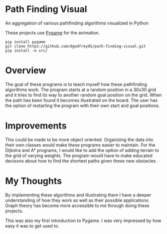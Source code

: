 # Path Finding Visual
An aggregation of various pathfinding algorithms visualized in Python

These projects use [Pygame](https://web.archive.org/web/20220223214213/https://www.pygame.org/docs/) for the animation. 

    pip install pygame
    git clone https://github.com/dgodfrey95/path-finding-visual.git
    pip install -e src/
    
# Overview

The goal of these programs is to teach myself how these pathfinding algorithms work. The program starts at a random position in a 30x30 grid and it tries to find its way to another random goal position on the grid. When the path has been found it becomes illustrated on the board. The user has the option of restarting the program with their own start and goal positions.
    
# Improvements

This could be made to be more object oriented. Organizing the data into their own classes would make these programs easier to maintain. For the Dijkstra and A* programs, I would like to add the option of adding terrain to the grid of varying weights. The program would have to make educated decisons about how to find the shortest paths given these new obstacles.

# My Thoughts

By implementing these algorithms and illustrating them I have a deeper understanding of how they work as well as their possible applications. Graph theory has become more accessible to me through doing these projects.

This was also my first introduction to Pygame. I was very impressed by how easy it was to get used to.

